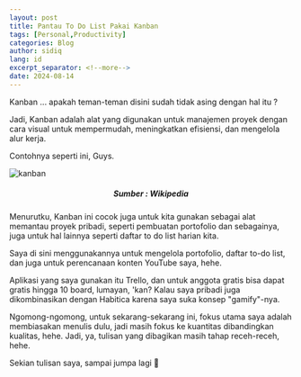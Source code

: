 ```yaml
---
layout: post
title: Pantau To Do List Pakai Kanban
tags: [Personal,Productivity]
categories: Blog
author: sidiq
lang: id
excerpt_separator: <!--more-->
date: 2024-08-14
---
```


Kanban ... apakah teman-teman disini sudah tidak asing dengan hal itu ? 

<!--more-->

Jadi, Kanban adalah alat yang digunakan untuk manajemen proyek dengan cara visual untuk mempermudah, meningkatkan efisiensi, dan mengelola alur kerja.

Contohnya seperti ini, Guys.

<img src="https://upload.wikimedia.org/wikipedia/commons/thumb/b/b4/Abstract_Kanban_Board.svg/1920px-Abstract_Kanban_Board.svg.png" alt="kanban">
<center><h5>Sumber : Wikipedia</h5></center>


 Menurutku, Kanban ini cocok juga untuk kita gunakan sebagai alat memantau proyek pribadi, seperti pembuatan portofolio dan sebagainya, juga untuk hal lainnya seperti daftar to do list harian kita.

Saya di sini menggunakannya untuk mengelola portofolio, daftar to-do list, dan juga untuk perencanaan konten YouTube saya, hehe.

Aplikasi yang saya gunakan itu Trello, dan untuk anggota gratis bisa dapat gratis hingga 10 board, lumayan, 'kan? Kalau saya pribadi juga dikombinasikan dengan Habitica karena saya suka konsep "gamify"-nya.

Ngomong-ngomong, untuk sekarang-sekarang ini, fokus utama saya adalah membiasakan menulis dulu, jadi masih fokus ke kuantitas dibandingkan kualitas, hehe. Jadi, ya, tulisan yang dibagikan masih tahap receh-receh, hehe.

Sekian tulisan saya, sampai jumpa lagi 👏
